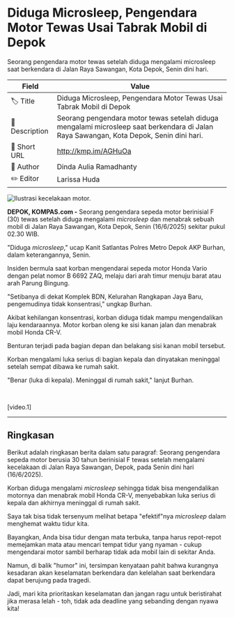 # Diduga Microsleep, Pengendara Motor Tewas Usai Tabrak Mobil di Depok

Seorang pengendara motor tewas setelah diduga mengalami microsleep saat berkendara di Jalan Raya Sawangan, Kota Depok, Senin dini hari.

| Field         | Value                                                       |
|---------------|-------------------------------------------------------------|
| 🏷️ Title       | Diduga Microsleep, Pengendara Motor Tewas Usai Tabrak Mobil di Depok |
| 📝 Description | Seorang pengendara motor tewas setelah diduga mengalami microsleep saat berkendara di Jalan Raya Sawangan, Kota Depok, Senin dini hari. |
| 🔗 Short URL   | http://kmp.im/AGHuOa |
| 👤 Author      | Dinda Aulia Ramadhanty |
| ✏️ Editor      | Larissa Huda |

![Ilustrasi kecelakaan motor. ](https://asset.kompas.com/crops/k1kyvCoWGIJy6j4wu-l0bahmMe8=/0x0:1200x800/750x500/data/photo/2024/11/12/67331b1f3b4ed.jpg)

**DEPOK, KOMPAS.com -** Seorang pengendara sepeda motor berinisial F (30) tewas setelah diduga mengalami *microsleep* dan menabrak sebuah mobil di Jalan Raya Sawangan, Kota Depok, Senin (16/6/2025) sekitar pukul 02.30 WIB.

"Diduga *microsleep*," ucap Kanit Satlantas Polres Metro Depok AKP Burhan, dalam keterangannya, Senin.

Insiden bermula saat korban mengendarai sepeda motor Honda Vario dengan pelat nomor B 6692 ZAQ, melaju dari arah timur menuju barat atau arah Parung Bingung.

\"Setibanya di dekat Komplek BDN, Kelurahan Rangkapan Jaya Baru, pengemudinya tidak konsentrasi,\" ungkap Burhan.

Akibat kehilangan konsentrasi, korban diduga tidak mampu mengendalikan laju kendaraannya. Motor korban oleng ke sisi kanan jalan dan menabrak mobil Honda CR-V.

Benturan terjadi pada bagian depan dan belakang sisi kanan mobil tersebut.

Korban mengalami luka serius di bagian kepala dan dinyatakan meninggal setelah sempat dibawa ke rumah sakit.

\"Benar (luka di kepala). Meninggal di rumah sakit,\" lanjut Burhan.

 

\[video.1\]

---
## Ringkasan

Berikut adalah ringkasan berita dalam satu paragraf: Seorang pengendara sepeda motor berusia 30 tahun berinisial F tewas setelah mengalami kecelakaan di Jalan Raya Sawangan, Depok, pada Senin dini hari (16/6/2025).

 Korban diduga mengalami *microsleep* sehingga tidak bisa mengendalikan motornya dan menabrak mobil Honda CR-V, menyebabkan luka serius di kepala dan akhirnya meninggal di rumah sakit.



Saya tak bisa tidak tersenyum melihat betapa "efektif"nya *microsleep* dalam menghemat waktu tidur kita.

 Bayangkan, Anda bisa tidur dengan mata terbuka, tanpa harus repot-repot memejamkan mata atau mencari tempat tidur yang nyaman - cukup mengendarai motor sambil berharap tidak ada mobil lain di sekitar Anda.

 Namun, di balik "humor" ini, tersimpan kenyataan pahit bahwa kurangnya kesadaran akan keselamatan berkendara dan kelelahan saat berkendara dapat berujung pada tragedi.

 Jadi, mari kita prioritaskan keselamatan dan jangan ragu untuk beristirahat jika merasa lelah - toh, tidak ada deadline yang sebanding dengan nyawa kita!
